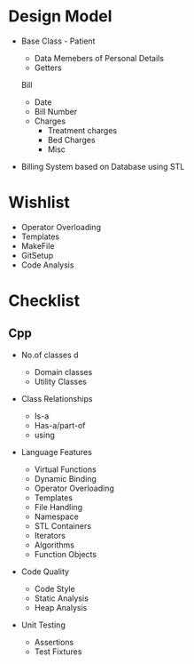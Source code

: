 # Design Model

* Base Class - Patient 
    * Data Memebers of Personal Details
    * Getters
 
    Bill
    * Date
    * Bill Number
    * Charges
        - Treatment charges
        - Bed Charges
        - Misc 

* Billing System based on Database using STL


# Wishlist
* Operator Overloading
* Templates
* MakeFile
* GitSetup
* Code Analysis




# Checklist

## Cpp
* No.of classes 	d
    - Domain classes 
	- Utility Classes 
	
* Class Relationships	
    - Is-a
	- Has-a/part-of
	- using
	
* Language Features	
    - Virtual Functions
	- Dynamic Binding
	- Operator Overloading
	- Templates
	- File Handling   
	- Namespace
	- STL Containers
	- Iterators
	- Algorithms
	- Function Objects
	
* Code Quality	
    - Code Style
	- Static Analysis
	- Heap Analysis
	
* Unit Testing	
    - Assertions
	- Test Fixtures
